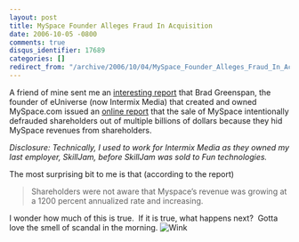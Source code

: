 ```yaml
---
layout: post
title: MySpace Founder Alleges Fraud In Acquisition
date: 2006-10-05 -0800
comments: true
disqus_identifier: 17689
categories: []
redirect_from: "/archive/2006/10/04/MySpace_Founder_Alleges_Fraud_In_Acquisition.aspx/"
---
```


A friend of mine sent me an [interesting
report](http://home.businesswire.com/portal/site/google/index.jsp?ndmViewId=news_view&newsId=20061005005653&newsLang=en "Report")
that Brad Greenspan, the founder of eUniverse (now Intermix Media) that
created and owned MySpace.com issued an [online
report](http://freemyspace.com/Free_Myspace_Report.htm "The Myspace report")
that the sale of MySpace intentionally defrauded shareholders out of
multiple billions of dollars because they hid MySpace revenues from
shareholders.

*Disclosure: Technically, I used to work for Intermix Media as they
owned my last employer, SkillJam, before SkillJam was sold to Fun
technologies.*

The most surprising bit to me is that (according to the report)

> Shareholders were not aware that Myspace’s revenue was growing at a
> 1200 percent annualized rate and increasing.

I wonder how much of this is true.  If it is true, what happens next? 
Gotta love the smell of scandal in the morning.
![Wink](http://haacked.com/Images/emotions/smiley-wink.gif)

